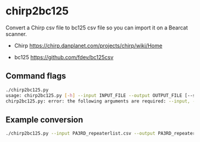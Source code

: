 # chirp2bc125

Convert a Chirp csv file to bc125 csv file so you can import it on a Bearcat scanner.

- Chirp <https://chirp.danplanet.com/projects/chirp/wiki/Home>

- bc125 <https://github.com/fdev/bc125csv>

## Command flags

```bash
./chirp2bc125.py                                                   
usage: chirp2bc125.py [-h] --input INPUT_FILE --output OUTPUT_FILE [--start-number START_NUMBER]
chirp2bc125.py: error: the following arguments are required: --input, --output
```

## Example conversion

```bash
./chirp2bc125.py --input PA3RD_repeaterlist.csv --output PA3RD_repeaterlist_bc125.csv
```

